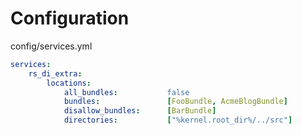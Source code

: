 Configuration
=============

config/services.yml

```yaml
services:
    rs_di_extra:
        locations:
            all_bundles:           false
            bundles:               [FooBundle, AcmeBlogBundle]
            disallow_bundles:      [BarBundle]
            directories:           ["%kernel.root_dir%/../src"]
```


